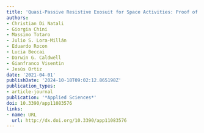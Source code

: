 ```yaml
---
title: 'Quasi-Passive Resistive Exosuit for Space Activities: Proof of Concept'
authors:
- Christian Di Natali
- Giorgia Chini
- Massimo Totaro
- Julio S. Lora-Millán
- Eduardo Rocon
- Lucia Beccai
- Darwin G. Caldwell
- Gianfranco Visentin
- Jesús Ortiz
date: '2021-04-01'
publishDate: '2024-10-18T09:02:12.865198Z'
publication_types:
- article-journal
publication: '*Applied Sciences*'
doi: 10.3390/app11083576
links:
- name: URL
  url: http://dx.doi.org/10.3390/app11083576
---
```

